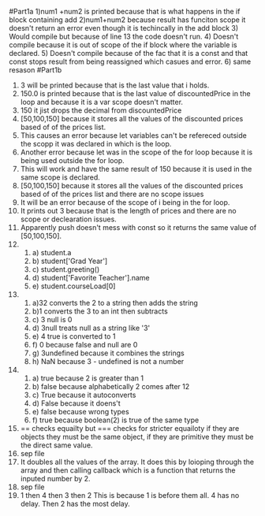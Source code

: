#Part1a
1)num1 +num2 is printed because that is what happens in the if block containing add
2)num1+num2 because result has funciton scope it doesn't return an error even though it is techincally in the add block
3) Would compile but because of line 13 the code doesn't run.
4) Doesn't compile because it is out of scope of the if block where the variable is declared. 
5) Doesn't compile because of the fac that it is a const and that const stops result from being reassigned which casues and error.
6) same resason 
#Part1b
1) 3 will be printed because that is the last value that i holds.
2) 150.0 is printed because that is the last value of discountedPrice in the loop and because it is a var scope doesn't matter.
3) 150 it jist drops the decimal from discountedPrice
4) [50,100,150] because it stores all the values of the discounted prices based of of the prices list.
5) This causes an error because let variables can't be refereced outside the scopp it was declared in which is the loop.
6) Another error because let was in the scope of the for loop because it is being used outside the for loop.
7) This will work and have the same result of 150 because it is used in the same scope is declared.
8) [50,100,150] because it stores all the values of the discounted prices based of of the prices list and there are no scope issues
9) It will be an error because of the scope of i being in the for loop.
10) It prints out 3 because that is the length of prices and there are no scope or declearation issues.
11) Apparently push doesn't mess with const so it returns the same value of [50,100,150].
12) 
    1)  a) student.a 
    2)  b) student['Grad Year'] 
    3)  c) student.greeting() 
    4)  d) student['Favorite Teacher'].name 
    5)  e) student.courseLoad[0]
13) 1)  a)32 converts the 2 to a string then adds the string
    2)  b)1 converts the 3 to an int then subtracts
    3)  c) 3 null is 0
    4)  d) 3null treats null as a string like '3'
    5)  e) 4 true is converted to 1
    6)  f) 0 because false and null are 0 
    7)  g) 3undefined because it combines the strings
    8)  h) NaN because 3 - undefined is not a number
14) 1)  a) true because 2 is greater than 1
    1)  b) false because alphabetically 2 comes after 12
    2)  c) True because it autoconverts
    3)  d) False because it doens't
    4)  e) false because wrong types
    5)  f) true because boolean(2) is true of the same type
15) == checks equailty but === checks for stricter equailoty if they are objects they must be the same object, if they are primitive they must be the direct same value.
16) sep file
17) It doubles all the values of the array. It does this by loioping through the array and then calling callback which is a function that returns the inputed number by 2.
18) sep file
19) 1 then 4 then 3 then 2 This is because 1 is before them all. 4 has no delay. Then 2 has the most delay.


   

